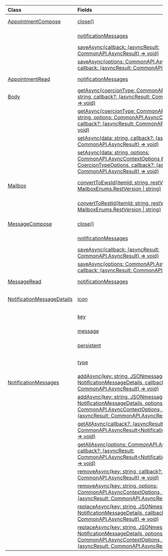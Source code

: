 | Class | Fields | Description |
|:---|:---|:---|
|[AppointmentCompose](/javascript/api/outlook/outlook.appointmentcompose)|[close()](/javascript/api/outlook/outlook.appointmentcompose#close__)|Closes the current item that is being composed|
||[notificationMessages](/javascript/api/outlook/outlook.appointmentcompose#notificationMessages)|Gets the notification messages for an item.|
||[saveAsync(callback: (asyncResult: CommonAPI.AsyncResult<string>) => void)](/javascript/api/outlook/outlook.appointmentcompose#saveAsync_callback__asyncResult_)|Asynchronously saves an item.|
||[saveAsync(options: CommonAPI.AsyncContextOptions, callback: (asyncResult: CommonAPI.AsyncResult<string>) => void)](/javascript/api/outlook/outlook.appointmentcompose#saveAsync_options__callback__asyncResult_)|Asynchronously saves an item.|
|[AppointmentRead](/javascript/api/outlook/outlook.appointmentread)|[notificationMessages](/javascript/api/outlook/outlook.appointmentread#notificationMessages)|Gets the notification messages for an item.|
|[Body](/javascript/api/outlook/outlook.body)|[getAsync(coercionType: CommonAPI.CoercionType \| string, callback?: (asyncResult: CommonAPI.AsyncResult<string>) => void)](/javascript/api/outlook/outlook.body#getAsync_coercionType__callback__asyncResult_)|Returns the current body in a specified format.|
||[getAsync(coercionType: CommonAPI.CoercionType \| string, options: CommonAPI.AsyncContextOptions, callback?: (asyncResult: CommonAPI.AsyncResult<string>) => void)](/javascript/api/outlook/outlook.body#getAsync_coercionType__options__callback__asyncResult_)|Returns the current body in a specified format.|
||[setAsync(data: string, callback?: (asyncResult: CommonAPI.AsyncResult<void>) => void)](/javascript/api/outlook/outlook.body#setAsync_data__callback__asyncResult_)|Replaces the entire body with the specified text.|
||[setAsync(data: string, options: CommonAPI.AsyncContextOptions & CoercionTypeOptions, callback?: (asyncResult: CommonAPI.AsyncResult<void>) => void)](/javascript/api/outlook/outlook.body#setAsync_data__options__callback__asyncResult_)|Replaces the entire body with the specified text.|
|[Mailbox](/javascript/api/outlook/outlook.mailbox)|[convertToEwsId(itemId: string, restVersion: MailboxEnums.RestVersion \| string)](/javascript/api/outlook/outlook.mailbox#convertToEwsId_itemId__restVersion_)|Converts an item ID formatted for REST into EWS format.|
||[convertToRestId(itemId: string, restVersion: MailboxEnums.RestVersion \| string)](/javascript/api/outlook/outlook.mailbox#convertToRestId_itemId__restVersion_)|Converts an item ID formatted for EWS into REST format.|
|[MessageCompose](/javascript/api/outlook/outlook.messagecompose)|[close()](/javascript/api/outlook/outlook.messagecompose#close__)|Closes the current item that is being composed|
||[notificationMessages](/javascript/api/outlook/outlook.messagecompose#notificationMessages)|Gets the notification messages for an item.|
||[saveAsync(callback: (asyncResult: CommonAPI.AsyncResult<string>) => void)](/javascript/api/outlook/outlook.messagecompose#saveAsync_callback__asyncResult_)|Asynchronously saves an item.|
||[saveAsync(options: CommonAPI.AsyncContextOptions, callback: (asyncResult: CommonAPI.AsyncResult<string>) => void)](/javascript/api/outlook/outlook.messagecompose#saveAsync_options__callback__asyncResult_)|Asynchronously saves an item.|
|[MessageRead](/javascript/api/outlook/outlook.messageread)|[notificationMessages](/javascript/api/outlook/outlook.messageread#notificationMessages)|Gets the notification messages for an item.|
|[NotificationMessageDetails](/javascript/api/outlook/outlook.notificationmessagedetails)|[icon](/javascript/api/outlook/outlook.notificationmessagedetails#icon)|A reference to an icon that is defined in the manifest in the `Resources` section.|
||[key](/javascript/api/outlook/outlook.notificationmessagedetails#key)|The identifier for the notification message.|
||[message](/javascript/api/outlook/outlook.notificationmessagedetails#message)|The text of the notification message.|
||[persistent](/javascript/api/outlook/outlook.notificationmessagedetails#persistent)|Specifies if the message should be persistent.|
||[type](/javascript/api/outlook/outlook.notificationmessagedetails#type)|Specifies the `ItemNotificationMessageType` of message.|
|[NotificationMessages](/javascript/api/outlook/outlook.notificationmessages)|[addAsync(key: string, JSONmessage: NotificationMessageDetails, callback?: (asyncResult: CommonAPI.AsyncResult<void>) => void)](/javascript/api/outlook/outlook.notificationmessages#addAsync_key__JSONmessage__callback__asyncResult_)|Adds a notification to an item.|
||[addAsync(key: string, JSONmessage: NotificationMessageDetails, options: CommonAPI.AsyncContextOptions, callback?: (asyncResult: CommonAPI.AsyncResult<void>) => void)](/javascript/api/outlook/outlook.notificationmessages#addAsync_key__JSONmessage__options__callback__asyncResult_)|Adds a notification to an item.|
||[getAllAsync(callback?: (asyncResult: CommonAPI.AsyncResult<NotificationMessageDetails[]>) => void)](/javascript/api/outlook/outlook.notificationmessages#getAllAsync_callback__asyncResult_)|Returns all keys and messages for an item.|
||[getAllAsync(options: CommonAPI.AsyncContextOptions, callback?: (asyncResult: CommonAPI.AsyncResult<NotificationMessageDetails[]>) => void)](/javascript/api/outlook/outlook.notificationmessages#getAllAsync_options__callback__asyncResult_)|Returns all keys and messages for an item.|
||[removeAsync(key: string, callback?: (asyncResult: CommonAPI.AsyncResult<void>) => void)](/javascript/api/outlook/outlook.notificationmessages#removeAsync_key__callback__asyncResult_)|Removes a notification message for an item.|
||[removeAsync(key: string, options: CommonAPI.AsyncContextOptions, callback?: (asyncResult: CommonAPI.AsyncResult<void>) => void)](/javascript/api/outlook/outlook.notificationmessages#removeAsync_key__options__callback__asyncResult_)|Removes a notification message for an item.|
||[replaceAsync(key: string, JSONmessage: NotificationMessageDetails, callback?: (asyncResult: CommonAPI.AsyncResult<void>) => void)](/javascript/api/outlook/outlook.notificationmessages#replaceAsync_key__JSONmessage__callback__asyncResult_)|Replaces a notification message that has a given key with another message.|
||[replaceAsync(key: string, JSONmessage: NotificationMessageDetails, options: CommonAPI.AsyncContextOptions, callback?: (asyncResult: CommonAPI.AsyncResult<void>) => void)](/javascript/api/outlook/outlook.notificationmessages#replaceAsync_key__JSONmessage__options__callback__asyncResult_)|Replaces a notification message that has a given key with another message.|
